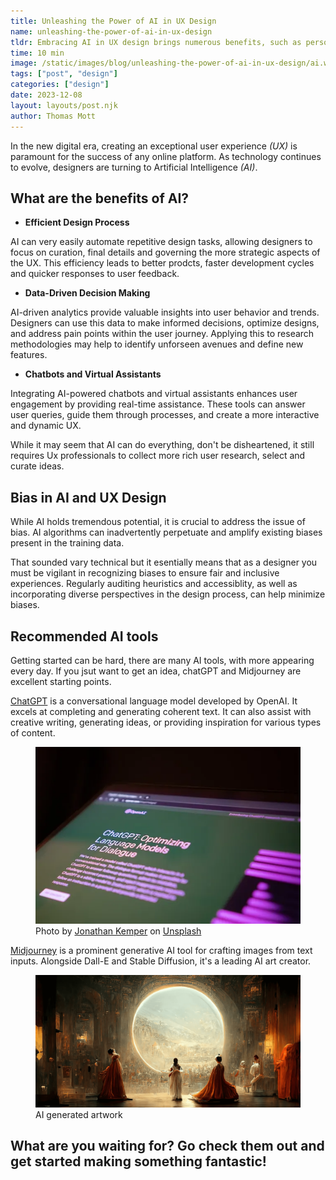 ```yaml
---
title: Unleashing the Power of AI in UX Design
name: unleashing-the-power-of-ai-in-ux-design
tldr: Embracing AI in UX design brings numerous benefits, such as personalized experiences, efficiency, and data-driven decision-making. Examples like Netflix, Spotify, and Amazon showcase AI's impact. However, designers must be mindful of biases in AI, actively working to address them through diverse perspectives and ethical considerations. To effectively use AI, understand user needs, iterate through testing, and prioritize transparency. Ultimately, responsibly integrating AI can revolutionize digital experiences, elevating user satisfaction and shaping the future of UX design.
time: 10 min
image: /static/images/blog/unleashing-the-power-of-ai-in-ux-design/ai.webp
tags: ["post", "design"]
categories: ["design"]
date: 2023-12-08
layout: layouts/post.njk
author: Thomas Mott
---
```


In the new digital era, creating an exceptional user experience _(UX)_ is paramount for the success of any online platform. As technology continues to evolve, designers are turning to Artificial Intelligence _(AI)_.

## What are the benefits of AI?

-   **Efficient Design Process**

AI can very easily automate repetitive design tasks, allowing designers to focus on curation, final details and governing the more strategic aspects of the UX. This efficiency leads to better prodcts, faster development cycles and quicker responses to user feedback.

-   **Data-Driven Decision Making**

AI-driven analytics provide valuable insights into user behavior and trends. Designers can use this data to make informed decisions, optimize designs, and address pain points within the user journey. Applying this to research methodologies may help to identify unforseen avenues and define new features.

-   **Chatbots and Virtual Assistants**

Integrating AI-powered chatbots and virtual assistants enhances user engagement by providing real-time assistance. These tools can answer user queries, guide them through processes, and create a more interactive and dynamic UX.

While it may seem that AI can do everything, don't be disheartened, it still requires Ux professionals to collect more rich user research, select and curate ideas.

## Bias in AI and UX Design

While AI holds tremendous potential, it is crucial to address the issue of bias. AI algorithms can inadvertently perpetuate and amplify existing biases present in the training data.

That sounded vary technical but it esentially means that as a designer you must be vigilant in recognizing biases to ensure fair and inclusive experiences. Regularly auditing heuristics and accessiblity, as well as incorporating diverse perspectives in the design process, can help minimize biases.

## Recommended AI tools

Getting started can be hard, there are many AI tools, with more appearing every day. If you jsut want to get an idea, chatGPT and Midjourney are excellent starting points.

[ChatGPT](https://chat.openai.com) is a conversational language model developed by OpenAI. It excels at completing and generating coherent text. It can also assist with creative writing, generating ideas, or providing inspiration for various types of content.

<figure>
	<img class="case-img " src="/static/images/blog/unleashing-the-power-of-ai-in-ux-design/chatgpt.webp" alt="chatgpt website on laptop"  style="height: auto;">
	<figcaption>Photo by <a href="https://unsplash.com/@jupp?utm_content=creditCopyText&utm_medium=referral&utm_source=unsplash">Jonathan Kemper</a> on <a href="https://unsplash.com/photos/a-close-up-of-a-computer-screen-with-a-blurry-background-MMUzS5Qzuus?utm_content=creditCopyText&utm_medium=referral&utm_source=unsplash">Unsplash</a>
  </figcaption>
</figure>

[Midjourney](https://www.midjourney.com/) is a prominent generative AI tool for crafting images from text inputs. Alongside Dall-E and Stable Diffusion, it's a leading AI art creator.

<figure>
	<img class="case-img " src="/static/images/blog/unleashing-the-power-of-ai-in-ux-design/midjourney.webp" alt="futuristic world generated by midjourney"  style="height: auto;">
	<figcaption>AI generated artwork</figcaption>
</figure>

## What are you waiting for? Go check them out and get started making something fantastic!
